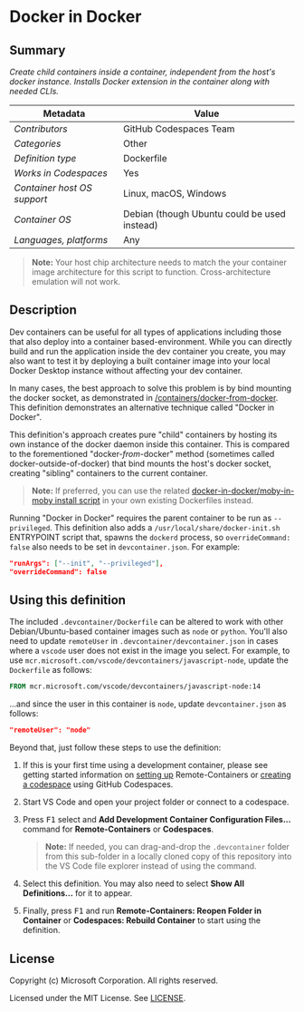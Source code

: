 # Docker in Docker

## Summary

_Create child containers *inside* a container, independent from the host's
docker instance. Installs Docker extension in the container along with needed
CLIs._

| Metadata                    | Value                                        |
| --------------------------- | -------------------------------------------- |
| _Contributors_              | GitHub Codespaces Team                       |
| _Categories_                | Other                                        |
| _Definition type_           | Dockerfile                                   |
| _Works in Codespaces_       | Yes                                          |
| _Container host OS support_ | Linux, macOS, Windows                        |
| _Container OS_              | Debian (though Ubuntu could be used instead) |
| _Languages, platforms_      | Any                                          |

> **Note:** Your host chip architecture needs to match the your container image
> architecture for this script to function. Cross-architecture emulation will
> not work.

## Description

Dev containers can be useful for all types of applications including those that
also deploy into a container based-environment. While you can directly build and
run the application inside the dev container you create, you may also want to
test it by deploying a built container image into your local Docker Desktop
instance without affecting your dev container.

In many cases, the best approach to solve this problem is by bind mounting the
docker socket, as demonstrated in
[/containers/docker-from-docker](../docker-from-docker). This definition
demonstrates an alternative technique called "Docker in Docker".

This definition's approach creates pure "child" containers by hosting its own
instance of the docker daemon inside this container. This is compared to the
forementioned "docker-_from_-docker" method (sometimes called
docker-outside-of-docker) that bind mounts the host's docker socket, creating
"sibling" containers to the current container.

> **Note:** If preferred, you can use the related
> [docker-in-docker/moby-in-moby install script](../../script-library/docs/docker-in-docker.md)
> in your own existing Dockerfiles instead.

Running "Docker in Docker" requires the parent container to be run as
`--privileged`. This definition also adds a `/usr/local/share/docker-init.sh`
ENTRYPOINT script that, spawns the `dockerd` process, so
`overrideCommand: false` also needs to be set in `devcontainer.json`. For
example:

```json
"runArgs": ["--init", "--privileged"],
"overrideCommand": false
```

## Using this definition

The included `.devcontainer/Dockerfile` can be altered to work with other
Debian/Ubuntu-based container images such as `node` or `python`. You'll also
need to update `remoteUser` in `.devcontainer/devcontainer.json` in cases where
a `vscode` user does not exist in the image you select. For example, to use
`mcr.microsoft.com/vscode/devcontainers/javascript-node`, update the
`Dockerfile` as follows:

```Dockerfile
FROM mcr.microsoft.com/vscode/devcontainers/javascript-node:14
```

...and since the user in this container is `node`, update `devcontainer.json` as
follows:

```json
"remoteUser": "node"
```

Beyond that, just follow these steps to use the definition:

1. If this is your first time using a development container, please see getting
   started information on
   [setting up](https://aka.ms/vscode-remote/containers/getting-started)
   Remote-Containers or
   [creating a codespace](https://aka.ms/ghcs-open-codespace) using GitHub
   Codespaces.

2. Start VS Code and open your project folder or connect to a codespace.

3. Press <kbd>F1</kbd> select and **Add Development Container Configuration
   Files...** command for **Remote-Containers** or **Codespaces**.

    > **Note:** If needed, you can drag-and-drop the `.devcontainer` folder from
    > this sub-folder in a locally cloned copy of this repository into the VS
    > Code file explorer instead of using the command.

4. Select this definition. You may also need to select **Show All
   Definitions...** for it to appear.

5. Finally, press <kbd>F1</kbd> and run **Remote-Containers: Reopen Folder in
   Container** or **Codespaces: Rebuild Container** to start using the
   definition.

## License

Copyright (c) Microsoft Corporation. All rights reserved.

Licensed under the MIT License. See
[LICENSE](https://github.com/microsoft/vscode-dev-containers/blob/main/LICENSE).

